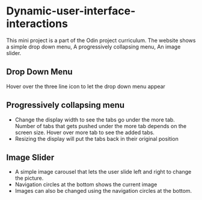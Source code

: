 # Dynamic-user-interface-interactions

This mini project is a part of the Odin project curriculum. The website shows a simple drop down menu, A progressively collapsing menu, An image slider.

## Drop Down Menu
  Hover over the three line icon to let the drop down menu appear
  
## Progressively collapsing menu
  * Change the display width to see the tabs go under the more tab. Number of tabs that gets pushed under the more tab depends on the screen size. Hover over more tab to see the added tabs.
  * Resizing the display will put the tabs back in their original position
  
## Image Slider
  * A simple image carousel that lets the user slide left and right to change the picture.
  * Navigation circles at the bottom shows the current image
  * Images can also be changed using the navigation circles at the bottom.
